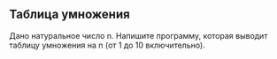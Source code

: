 ## Таблица умножения

Дано натуральное число n. Напишите программу, которая выводит таблицу умножения на n (от 1 до 10 включительно).